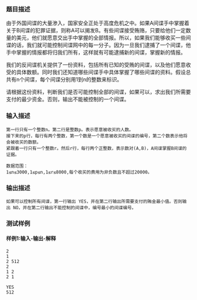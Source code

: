 ### 题目描述

由于外国间谍的大量渗入，国家安全正处于高度危机之中。如果A间谍手中掌握着关于B间谍的犯罪证据，则称A可以揭发B。有些间谍接受贿赂，只要给他们一定数量的美元，他们就愿意交出手中掌握的全部情报。所以，如果我们能够收买一些间谍的话，我们就可能控制间谍网中的每一分子。因为一旦我们逮捕了一个间谍，他手中掌握的情报都将归我们所有，这样就有可能逮捕新的间谍，掌握新的情报。

我们的反间谍机关提供了一份资料，包括所有已知的受贿的间谍，以及他们愿意收受的具体数额。同时我们还知道哪些间谍手中具体掌握了哪些间谍的资料。假设总共有n个间谍，每个间谍分别用1到n的整数来标识。

请根据这份资料，判断我们是否可能控制全部的间谍，如果可以，求出我们所需要支付的最少资金。否则，输出不能被控制的一个间谍。

### 输入描述

```
第一行只有一个整数n。第二行是整数p。表示愿意被收买的人数。
接下来的p行，每行有两个整数，第一个数是一个愿意被收买的间谍的编号，第二个数表示他将会被收买的数额。
紧跟着一行只有一个整数r。然后r行，每行两个正整数，表示数对(A,B)，A间谍掌握B间谍的证据。

数据范围：
1≤n≤3000,1≤p≤n,1≤r≤8000,每个收买的费用为非负数且不超过20000。

```
### 输出描述

```
如果可以控制所有间谍，第一行输出 YES，并在第二行输出所需要支付的贿金最小值。否则输出 NO，并在第二行输出不能控制的间谍中，编号最小的间谍编号。
```

### 测试样例
#### 样例1:输入-输出-解释

```
2 
1 
2 512 
2 
1 2 
2 1
```
```
YES
512
```